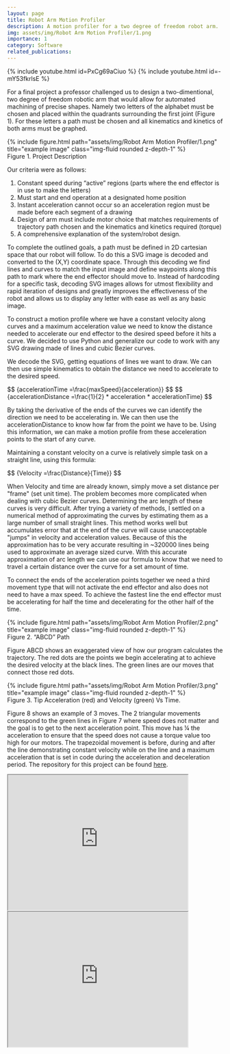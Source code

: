 ```yaml
---
layout: page
title: Robot Arm Motion Profiler
description: A motion profiler for a two degree of freedom robot arm. 
img: assets/img/Robot Arm Motion Profiler/1.png
importance: 1
category: Software
related_publications:
---
```

{% include youtube.html id=PxCg69aCiuo %}
{% include youtube.html id=-mY53fkrlsE %}
<script src="https://polyfill.io/v3/polyfill.min.js?features=es6"></script>
<script id="MathJax-script" async src="https://cdn.jsdelivr.net/npm/mathjax@3/es5/tex-mml-chtml.js"></script>

For a final project a professor challenged us to design a two-dimentional, two degree of freedom robotic arm that would allow for automated machining of precise shapes. Namely two letters of the alphabet must be chosen and placed within the quadrants surrounding the first joint (Figure 1). For these letters a path must be chosen and all kinematics and kinetics of both arms must be graphed. 

<div class="row">
    <div class="col-sm mt-3 mt-md-0"> 
        {% include figure.html path="assets/img/Robot Arm Motion Profiler/1.png" title="example image" class="img-fluid rounded z-depth-1" %}
    </div>
</div>
<div class="caption">
    Figure 1. Project Description
</div>

Our criteria were as follows:

 <ol>
  <li>Constant speed during “active” regions (parts where the end effector is in use to make the letters)</li>
  <li>Must start and end operation at a designated home position</li>
  <li>Instant acceleration cannot occur so an acceleration region must be made before each segment of a drawing</li>
  <li>Design of arm must include motor choice that matches requirements of trajectory path chosen and the kinematics and kinetics required (torque)</li>
  <li>A comprehensive explanation of the system/robot design.</li>
</ol> 


To complete the outlined goals, a path must be defined in 2D cartesian space that our robot will follow. To do this a SVG image is decoded and converted to the (X,Y) coordinate space. Through this decoding we find lines and curves to match the input image and define waypoints along this path to mark where the end effector should move to. Instead of hardcoding for a specific task, decoding SVG images allows for utmost flexibility and rapid iteration of designs and greatly improves the effectiveness of the robot and allows us to display any letter with ease as well as any basic image.

To construct a motion profile where we have a constant velocity along curves and a maximum acceleration value we need to know the distance needed to accelerate our end effector to the desired speed before it hits a curve. We decided to use Python and generalize our code to work with any SVG drawing made of lines and cubic Bezier curves.

We decode the SVG, getting equations of lines we want to draw. We can then use simple kinematics to obtain the distance we need to accelerate to the desired speed.

<centre>
$$ {accelerationTime =\frac{maxSpeed}{acceleration}} $$
$$ {accelerationDistance =\frac{1}{2} * acceleration * accelerationTime} $$
</centre>

By taking the derivative of the ends of the curves we can identify the direction we need to be accelerating in. We can then use the accelerationDistance to know how far from the point we have to be. Using this information, we can make a motion profile from these acceleration points to the start of any curve.

Maintaining a constant velocity on a curve is relatively simple task on a straight line, using this formula:

<centre>
$$ {Velocity =\frac{Distance}{Time}} $$
</centre>

When Velocity and time are already known, simply move a set distance per "frame" (set unit time). The problem becomes more complicated when dealing with cubic Bezier curves. Determining the arc length of these curves is very difficult. After trying a variety of methods, I settled on a numerical method of approximating the curves by estimating them as a large number of small straight lines. This method works well but accumulates error that at the end of the curve will cause unacceptable "jumps" in velocity and acceleration values. Because of this the approximation has to be very accurate resulting in ~320000 lines being used to approximate an average sized curve. With this accurate approximation of arc length we can use our formula  to know that we need to travel a certain distance over the curve for a set amount of time.

To connect the ends of the acceleration points together we need a third movement type that will not activate the end effector and also does not need to have a max speed. To achieve the fastest line the end effector must be accelerating for half the time and decelerating for the other half of the time.

<div class="row">
    <div class="col-sm mt-3 mt-md-0"> 
        {% include figure.html path="assets/img/Robot Arm Motion Profiler/2.png" title="example image" class="img-fluid rounded z-depth-1" %}
    </div>
</div>
<div class="caption">
    Figure 2. “ABCD” Path
</div>


Figure ABCD shows an exaggerated view of how our program calculates the trajectory. The red dots are the points we begin accelerating at to achieve the desired velocity at the black lines. The green lines are our moves that connect those red dots.

<div class="row">
    <div class="col-sm mt-3 mt-md-0"> 
        {% include figure.html path="assets/img/Robot Arm Motion Profiler/3.png" title="example image" class="img-fluid rounded z-depth-1" %}
    </div>
</div><div class="caption">
    Figure 3. Tip Acceleration (red) and Velocity (green) Vs Time.
</div>

Figure 8 shows an example of 3 moves. The 2 triangular movements correspond to the green lines in Figure 7 where speed does not matter and the goal is to get to the next acceleration point. This move has ¼ the acceleration to ensure that the speed does not cause a torque value too high for our motors. The trapezoidal movement is before, during and after the line demonstrating constant velocity while on the line and a maximum acceleration that is set in code during the acceleration and deceleration period.
The repository for this project can be found <a href="https://github.com/bloon1365/MSE-222-Project/blob/main/Main.py">here</a>. 

<iframe width="420" height="315"
src="https://www.youtube.com/watch?v=PxCg69aCiuo">
</iframe> 
<iframe width="420" height="315"
src="https://www.youtube.com/watch?v=-mY53fkrlsE">
</iframe> 
